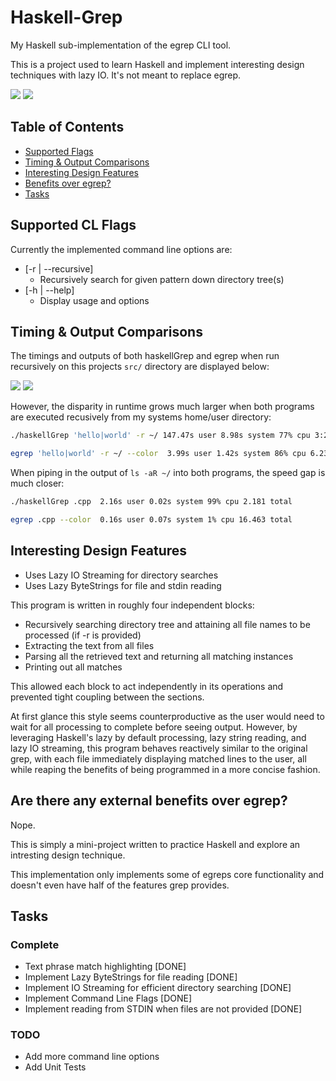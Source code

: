 # Haskell-Grep
My Haskell sub-implementation of the egrep CLI tool.

This is a project used to learn Haskell and implement interesting design techniques with lazy IO. It's not meant to replace egrep.


![][file-example-gif]
![][pipe-example-gif]

## Table of Contents

<!-- TOC -->

 - [Supported Flags](#flags)
 - [Timing & Output Comparisons](#comp)
 - [Interesting Design Features](#features)
 - [Benefits over egrep?](#benefits)
 - [Tasks](#tasks)

<!-- /TOC -->

## Supported CL Flags <a name="flags"></a>

Currently the implemented command line options are:

  - [-r | --recursive]
    - Recursively search for given pattern down directory tree(s)
  - [-h | --help]
    - Display usage and options

## Timing & Output Comparisons <a name="comp"></a>

The timings and outputs of both haskellGrep and egrep when run recursively on this projects `src/` directory are displayed below:

![][haskell-timing-img]
![][egrep-timing-img]

However, the disparity in runtime grows much larger when both programs are executed recusively from my systems home/user directory:

```sh
./haskellGrep 'hello|world' -r ~/ 147.47s user 8.98s system 77% cpu 3:20.60 total

egrep 'hello|world' -r ~/ --color  3.99s user 1.42s system 86% cpu 6.233 total
```

When piping in the output of `ls -aR ~/` into both programs, the speed gap is much closer:

```sh
./haskellGrep .cpp  2.16s user 0.02s system 99% cpu 2.181 total

egrep .cpp --color  0.16s user 0.07s system 1% cpu 16.463 total
```

## Interesting Design Features <a name="features"></a>
  - Uses Lazy IO Streaming for directory searches
  - Uses Lazy ByteStrings for file and stdin reading

  This program is written in roughly four independent blocks:

   - Recursively searching directory tree and attaining all file names to be processed (if -r is provided)
   - Extracting the text from all files
   - Parsing all the retrieved text and returning all matching instances
   - Printing out all matches

  This allowed each block to act independently in its operations and prevented tight coupling between the sections. 

  At first glance this style seems counterproductive as the user would need to wait for all processing to complete before seeing output.
  However, by leveraging Haskell's lazy by default processing, lazy string reading, and lazy IO streaming, this program behaves reactively similar to the original grep, with each file immediately displaying matched lines to the user, all while reaping the benefits of being programmed in a more concise fashion.

  
## Are there any external benefits over egrep? <a name="benefits"></a>
Nope. 

This is simply a mini-project written to practice Haskell and explore an intresting design technique.

This implementation only implements some of egreps core functionality and doesn't even have half of the features grep provides.
  
## Tasks
### Complete
* Text phrase match highlighting [DONE]
* Implement Lazy ByteStrings for file reading  [DONE]
* Implement IO Streaming for efficient directory searching [DONE]
* Implement Command Line Flags [DONE]
* Implement reading from STDIN when files are not provided [DONE]

### TODO
* Add more command line options
* Add Unit Tests


[file-example-gif]: .readme_resources/haskellGrep_file_example.gif
[pipe-example-gif]: .readme_resources/haskellGrep_pipe_example.gif
[egrep-timing-img]: .readme_resources/egrep_src_timing.png
[haskell-timing-img]: .readme_resources/haskellGrep_src_timing.png
